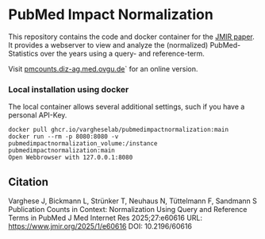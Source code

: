 # PubMed Impact Normalization
This repository contains the code and docker container for the [JMIR paper](https://www.jmir.org/2025/1/e60616). It provides a webserver to view and analyze the (normalized) PubMed-Statistics over the years using a query- and reference-term.

Visit [pmcounts.diz-ag.med.ovgu.de](https://pmcounts.diz-ag.med.ovgu.de/)` for an online version.

### Local installation using docker
The local container allows several additional settings, such if you have a personal API-Key.

    docker pull ghcr.io/vargheselab/pubmedimpactnormalization:main
    docker run --rm -p 8080:8080 -v pubmedimpactnormalization_volume:/instance pubmedimpactnormalization:main
    Open Webbrowser with 127.0.0.1:8080

## Citation

Varghese J, Bickmann L, Strünker T, Neuhaus N, Tüttelmann F, Sandmann S
Publication Counts in Context: Normalization Using Query and Reference Terms in PubMed
J Med Internet Res 2025;27:e60616
URL: https://www.jmir.org/2025/1/e60616
DOI: 10.2196/60616
